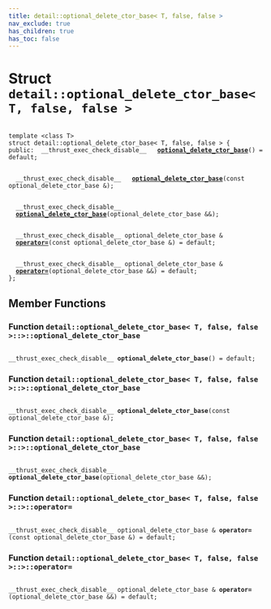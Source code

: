 ```yaml
---
title: detail::optional_delete_ctor_base< T, false, false >
nav_exclude: true
has_children: true
has_toc: false
---
```


# Struct `detail::optional_delete_ctor_base< T, false, false >`

<code class="doxybook">
<span>template &lt;class T&gt;</span>
<span>struct detail::optional&#95;delete&#95;ctor&#95;base&lt; T, false, false &gt; {</span>
<span>public:</span><span>&nbsp;&nbsp;__thrust_exec_check_disable__ </span><span>&nbsp;&nbsp;<b><a href="/api/classes/structdetail_1_1optional__delete__ctor__base_3_01t_00_01false_00_01false_01_4.html#function-optional_delete_ctor_base">optional&#95;delete&#95;ctor&#95;base</a></b>() = default;</span>
<br>
<span>&nbsp;&nbsp;__thrust_exec_check_disable__ </span><span>&nbsp;&nbsp;<b><a href="/api/classes/structdetail_1_1optional__delete__ctor__base_3_01t_00_01false_00_01false_01_4.html#function-optional_delete_ctor_base">optional&#95;delete&#95;ctor&#95;base</a></b>(const optional_delete_ctor_base &);</span>
<br>
<span>&nbsp;&nbsp;__thrust_exec_check_disable__ </span><span>&nbsp;&nbsp;<b><a href="/api/classes/structdetail_1_1optional__delete__ctor__base_3_01t_00_01false_00_01false_01_4.html#function-optional_delete_ctor_base">optional&#95;delete&#95;ctor&#95;base</a></b>(optional_delete_ctor_base &&);</span>
<br>
<span>&nbsp;&nbsp;__thrust_exec_check_disable__ optional_delete_ctor_base & </span><span>&nbsp;&nbsp;<b><a href="/api/classes/structdetail_1_1optional__delete__ctor__base_3_01t_00_01false_00_01false_01_4.html#function-operator=">operator=</a></b>(const optional_delete_ctor_base &) = default;</span>
<br>
<span>&nbsp;&nbsp;__thrust_exec_check_disable__ optional_delete_ctor_base & </span><span>&nbsp;&nbsp;<b><a href="/api/classes/structdetail_1_1optional__delete__ctor__base_3_01t_00_01false_00_01false_01_4.html#function-operator=">operator=</a></b>(optional_delete_ctor_base &&) = default;</span>
<span>};</span>
</code>

## Member Functions

<h3 id="function-optional_delete_ctor_base">
Function <code>detail::optional&#95;delete&#95;ctor&#95;base&lt; T, false, false &gt;::&gt;::optional&#95;delete&#95;ctor&#95;base</code>
</h3>

<code class="doxybook">
<span>__thrust_exec_check_disable__ </span><span><b>optional_delete_ctor_base</b>() = default;</span></code>
<h3 id="function-optional_delete_ctor_base">
Function <code>detail::optional&#95;delete&#95;ctor&#95;base&lt; T, false, false &gt;::&gt;::optional&#95;delete&#95;ctor&#95;base</code>
</h3>

<code class="doxybook">
<span>__thrust_exec_check_disable__ </span><span><b>optional_delete_ctor_base</b>(const optional_delete_ctor_base &);</span></code>
<h3 id="function-optional_delete_ctor_base">
Function <code>detail::optional&#95;delete&#95;ctor&#95;base&lt; T, false, false &gt;::&gt;::optional&#95;delete&#95;ctor&#95;base</code>
</h3>

<code class="doxybook">
<span>__thrust_exec_check_disable__ </span><span><b>optional_delete_ctor_base</b>(optional_delete_ctor_base &&);</span></code>
<h3 id="function-operator=">
Function <code>detail::optional&#95;delete&#95;ctor&#95;base&lt; T, false, false &gt;::&gt;::operator=</code>
</h3>

<code class="doxybook">
<span>__thrust_exec_check_disable__ optional_delete_ctor_base & </span><span><b>operator=</b>(const optional_delete_ctor_base &) = default;</span></code>
<h3 id="function-operator=">
Function <code>detail::optional&#95;delete&#95;ctor&#95;base&lt; T, false, false &gt;::&gt;::operator=</code>
</h3>

<code class="doxybook">
<span>__thrust_exec_check_disable__ optional_delete_ctor_base & </span><span><b>operator=</b>(optional_delete_ctor_base &&) = default;</span></code>

